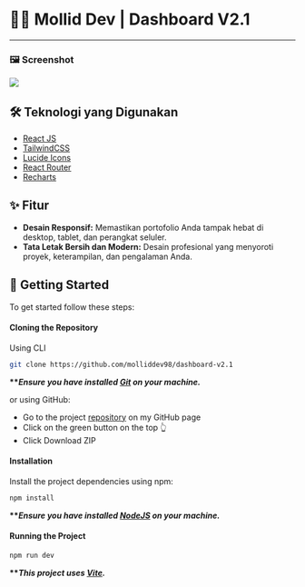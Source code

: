 # 🧑‍💻 Mollid Dev | Dashboard V2.1

---

### 🖼️ Screenshot

![](public/dashboard-v2.1.png)

## 🛠️ Teknologi yang Digunakan

-   [React JS](https://react.dev)
-   [TailwindCSS](https://tailwindcss.com/)
-   [Lucide Icons](https://lucide.dev/)
-   [React Router](https://reactrouter.com/en/main)
-   [Recharts](https://recharts.org/en-US/)

## ✨ Fitur

-   **Desain Responsif:** Memastikan portofolio Anda tampak hebat di desktop, tablet, dan perangkat seluler.
-   **Tata Letak Bersih dan Modern:** Desain profesional yang menyoroti proyek, keterampilan, dan pengalaman Anda.

## 🚀 Getting Started

To get started follow these steps:

#### Cloning the Repository

Using CLI

```bash
git clone https://github.com/molliddev98/dashboard-v2.1
```

**\*\*_Ensure you have installed [Git](https://git-scm.com) on your machine._**

or using GitHub:

-   Go to the project [repository]() on my GitHub page
-   Click on the green button on the top 👆
-   Click Download ZIP

#### Installation

Install the project dependencies using npm:

```bash
npm install
```

**\*\*_Ensure you have installed [NodeJS](https://nodejs.org/en) on your machine._**

#### Running the Project

```bash
npm run dev
```

**\*\*_This project uses [Vite](https://vitejs.dev)._**
